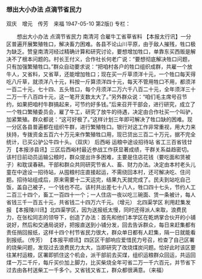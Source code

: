 ### 想出大小办法  点滴节省民力
双庆　增元　传芳　来福
1947-05-10
第2版()
专栏：

　　想出大小办法
    点滴节省民力
    南清河  合雇牛工省草省料
    【本报太行讯】一分区普遍开展繁殖牲口，解决畜力困难。各县不论山川平原，由于敌人摧残，牲口极为缺乏。赞皇南清河经过精确计算和研究讨论，要想增加牲口，单靠东买西贩是解决不了根本问题的。村长王付义，合作社长何老广说：“要想彻底解决牲口问题，只有加强繁殖牲口。”群众自动要求说：“把咱村各户的牲口组织成群，共雇一个放牛人，又省料，又省草，还能增加牲口；现在买一斤草须洋十元，一个牲口每天得吃八斤草，就须洋八十元，料按一斤算须洋四十元，每天不管用牲口不用，都须洋一百二十元，七十四、五头牲口，每个月须洋二万六千八百二十元，全年须洋三十二万一千八百四十元，这一笔开支数太大了。”另外群众说：“咱们毛主席号召节约，如果把咱村牛群搞起来，可节约好多钱。”后来召开干部会，进行研究，成立了一个牲口繁殖委员会，雇了牛工，研究了放牛的待遇，决定由合作社买一个叫驴，加紧繁殖。群众都说：“这可好极了。”这样计划三年即可解决了牲口缺的困难。现一分区各县普遍都在组织牛群，进行繁殖牲口。银行对这工作非常重视，用大力来扶持，专拨资金五百六十万元来作繁殖牲口用，现已贷出三百二十万元，据不完全统计，已买公驴公牛四十头。（双庆）
    后西峪  运粮中途设招待站  省工三百省钱廿万
    【本报涉县讯】三区后西峪村最近参战工作获显著成绩，干群关系益趋密切。该村日前动员运输公粮时，群众提出许多困难，主要是住店花钱（要吃面和赁被子）和耽误春耕。干部和群众共同研究节省人、畜、财力办法。决定由本村老头儿童在中途设一招待站，从囤粮村庄直接起运，不需绕回本村，还可解决吃、住问题。招待站组成后，原来需要十二天运完，结果九天就完成了。民夫到站吃自己饭，盖自己被子，一个钱也不花。该村共出差七十八人，牲口四十七头，节约人工二百三十四个，畜工一百四十一个；一人住店一夜以吃三碗面、赁一条被计，每人省钱三千一百五十元，共省钱二十四万六千元。（增元）
    北四渠学区  利用赶集发报
    【本报陵川讯】北四渠学区，因为送报纸太慢，同时还得派人来取，浪费民力，在张松同志的领导下，创造了办法：首先和他们本学区在乾炳掌合伙开的小铺说好，然后和交通局说好，把报直送到小铺分发，回去告诉群众，每日来赶集都有责任捎回报纸，这样十四个村节省民力很大，群众单日都有人赶集，隔一日就能看到报纸。（传芳）
    【本报平顺讯】四区区干部响应爱惜民力号召，检查了自己区署的烧柴问题，发现过去浪费民力太大，当即研究了改烧煤炭问题。恰好此时该区要往某村运粮，区署即抓住这个机会，派干部前去买煤，组织运粮群众回运，共运回煤一万二千斤，每斤买价加上脚力，比买柴烧全年可省二万一千六百元，并节省下过去由各村送柴工一千多个。又省钱又省工，群众都很满意。（来福）
